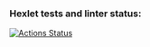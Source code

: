 ### Hexlet tests and linter status:
[![Actions Status](https://github.com/Vit-Kreml/ansible-project-76/actions/workflows/hexlet-check.yml/badge.svg)](https://github.com/Vit-Kreml/ansible-project-76/actions)